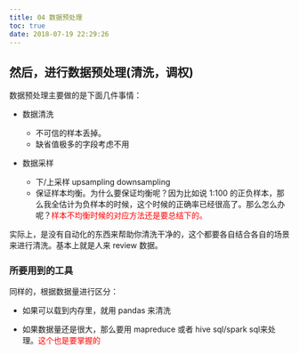 ```yaml
---
title: 04 数据预处理
toc: true
date: 2018-07-19 22:29:26
---
```

## 然后，进行数据预处理(清洗，调权)

数据预处理主要做的是下面几件事情：

- 数据清洗
    - 不可信的样本丢掉。
    - 缺省值极多的字段考虑不用

- 数据采样
    - 下/上采样 upsampling downsampling
    - 保证样本均衡。为什么要保证均衡呢？因为比如说 1:100 的正负样本，那么我全估计为负样本的时候，这个时候的正确率已经很高了。那么怎么办呢？<span style="color:red;">样本不均衡时候的对应方法还是要总结下的。</span>




实际上，是没有自动化的东西来帮助你清洗干净的，这个都要各自结合各自的场景来进行清洗。基本上就是人来 review 数据。



### 所要用到的工具

同样的，根据数据量进行区分：

- 如果可以载到内存里，就用 pandas 来清洗

- 如果数据量还是很大，那么要用 mapreduce 或者 hive sql/spark sql来处理。<span style="color:red;">这个也是要掌握的</span>
